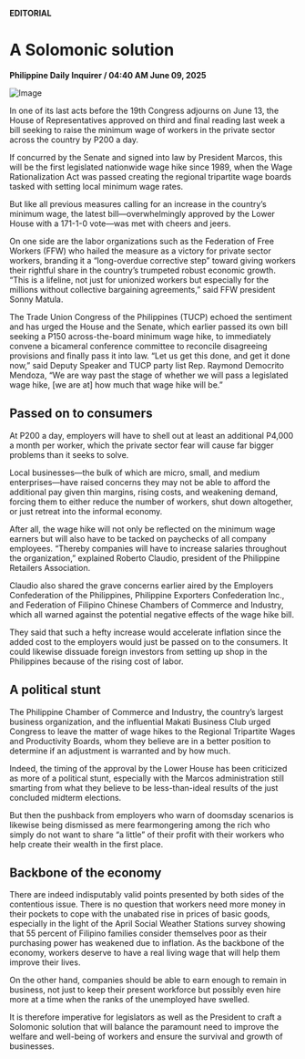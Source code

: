 **EDITORIAL**

# A Solomonic solution

****Philippine Daily Inquirer / 04:40 AM June 09, 2025****

![Image](https://raw.githubusercontent.com/github-jl14/scrapy_api/refs/heads/main/images/editorial06092025.png)

In one of its last acts before the 19th Congress adjourns on June 13, the House of Representatives approved on third and final reading last week a bill seeking to raise the minimum wage of workers in the private sector across the country by P200 a day.

If concurred by the Senate and signed into law by President Marcos, this will be the first legislated nationwide wage hike since 1989, when the Wage Rationalization Act was passed creating the regional tripartite wage boards tasked with setting local minimum wage rates.

But like all previous measures calling for an increase in the country’s minimum wage, the latest bill—overwhelmingly approved by the Lower House with a 171-1-0 vote—was met with cheers and jeers.

On one side are the labor organizations such as the Federation of Free Workers (FFW) who hailed the measure as a victory for private sector workers, branding it a “long-overdue corrective step” toward giving workers their rightful share in the country’s trumpeted robust economic growth. “This is a lifeline, not just for unionized workers but especially for the millions without collective bargaining agreements,” said FFW president Sonny Matula.

The Trade Union Congress of the Philippines (TUCP) echoed the sentiment and has urged the House and the Senate, which earlier passed its own bill seeking a P150 across-the-board minimum wage hike, to immediately convene a bicameral conference committee to reconcile disagreeing provisions and finally pass it into law. “Let us get this done, and get it done now,” said Deputy Speaker and TUCP party list Rep. Raymond Democrito Mendoza, “We are way past the stage of whether we will pass a legislated wage hike, [we are at] how much that wage hike will be.”

## Passed on to consumers

At P200 a day, employers will have to shell out at least an additional P4,000 a month per worker, which the private sector fear will cause far bigger problems than it seeks to solve.

Local businesses—the bulk of which are micro, small, and medium enterprises—have raised concerns they may not be able to afford the additional pay given thin margins, rising costs, and weakening demand, forcing them to either reduce the number of workers, shut down altogether, or just retreat into the informal economy.

After all, the wage hike will not only be reflected on the minimum wage earners but will also have to be tacked on paychecks of all company employees. “Thereby companies will have to increase salaries throughout the organization,” explained Roberto Claudio, president of the Philippine Retailers Association.

Claudio also shared the grave concerns earlier aired by the Employers Confederation of the Philippines, Philippine Exporters Confederation Inc., and Federation of Filipino Chinese Chambers of Commerce and Industry, which all warned against the potential negative effects of the wage hike bill.

They said that such a hefty increase would accelerate inflation since the added cost to the employers would just be passed on to the consumers. It could likewise dissuade foreign investors from setting up shop in the Philippines because of the rising cost of labor.

## A political stunt

The Philippine Chamber of Commerce and Industry, the country’s largest business organization, and the influential Makati Business Club urged Congress to leave the matter of wage hikes to the Regional Tripartite Wages and Productivity Boards, whom they believe are in a better position to determine if an adjustment is warranted and by how much.

Indeed, the timing of the approval by the Lower House has been criticized as more of a political stunt, especially with the Marcos administration still smarting from what they believe to be less-than-ideal results of the just concluded midterm elections.

But then the pushback from employers who warn of doomsday scenarios is likewise being dismissed as mere fearmongering among the rich who simply do not want to share “a little” of their profit with their workers who help create their wealth in the first place.

## Backbone of the economy

There are indeed indisputably valid points presented by both sides of the contentious issue. There is no question that workers need more money in their pockets to cope with the unabated rise in prices of basic goods, especially in the light of the April Social Weather Stations survey showing that 55 percent of Filipino families consider themselves poor as their purchasing power has weakened due to inflation. As the backbone of the economy, workers deserve to have a real living wage that will help them improve their lives.

On the other hand, companies should be able to earn enough to remain in business, not just to keep their present workforce but possibly even hire more at a time when the ranks of the unemployed have swelled.

It is therefore imperative for legislators as well as the President to craft a Solomonic solution that will balance the paramount need to improve the welfare and well-being of workers and ensure the survival and growth of businesses.